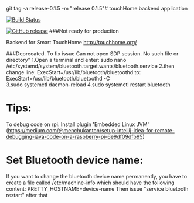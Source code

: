 git tag -a release-0.1.5 -m "release 0.1.5"# touchHome backend application

[![Build Status](https://travis-ci.com/touchhome/touchhome-core.svg)](https://travis-ci.com/github/touchhome/touchhome-core)

[![GitHub release](https://img.shields.io/github/v/release/touchhome/touchhome-core)](https://github.com/touchhome/touchhome-core/releases)
###Not ready for production

Backend for Smart TouchHome
http://touchhome.org/

###Deprecated. To fix issue Can not open SDP session. No such file or directory”
1.Open a terminal and enter: sudo nano /etc/systemd/system/bluetooth.target.wants/bluetooth.service
2.then change line: ExecStart=/usr/lib/bluetooth/bluetoothd
to: ExecStart=/usr/lib/bluetooth/bluetoothd -C	
3.sudo systemctl daemon-reload
4.sudo systemctl restart bluetooth

# Tips:
To debug code on rpi: Install plugin 'Embedded Linux JVM' (https://medium.com/@menchukanton/setup-intellij-idea-for-remote-debugging-java-code-on-a-raspberry-pi-6e9df09dfb95)

# Set Bluetooth device name:
If you want to change the bluetooth device name permanently, you have to create a file called /etc/machine-info which should have the following content:
PRETTY_HOSTNAME=device-name
Then issue "service bluetooth restart" after that
